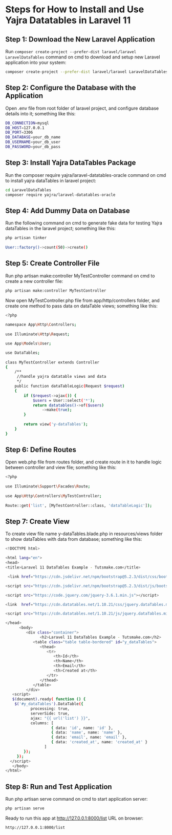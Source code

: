 # Steps for How to Install and Use Yajra Datatables in Laravel 11

## Step 1: Download the New Laravel Application

Run `composer create-project --prefer-dist laravel/laravel LaravelDataTables` command on cmd to download and setup new Laravel application into your system:

```bash
composer create-project --prefer-dist laravel/laravel LaravelDataTables
```

## Step 2: Configure the Database with the Application

Open .env file from root folder of laravel project, and configure database details into it; something like this:

```bash
DB_CONNECTION=mysql
DB_HOST=127.0.0.1
DB_PORT=3306
DB_DATABASE=your_db_name
DB_USERNAME=your_db_user
DB_PASSWORD=your_db_pass
```

## Step 3: Install Yajra DataTables Package

Run the composer require yajra/laravel-datatables-oracle command on cmd to install yajra dataTables in laravel project:
```bash
cd LaravelDataTables
composer require yajra/laravel-datatables-oracle
```

## Step 4: Add Dummy Data on Database

Run the following command on cmd to generate fake data for testing Yajra dataTables in the laravel project; something like this:

```bash
php artisan tinker
  
User::factory()->count(50)->create()
```

## Step 5: Create Controller File

Run php artisan make:controller MyTestController command on cmd to create a new controller file:

```bash
php artisan make:controller MyTestController
```
Now open MyTestController.php file from app/http/controllers folder, and create one method to pass data on dataTable views; something like this:

```bash
<?php
   
namespace App\Http\Controllers;
  
use Illuminate\Http\Request;

use App\Models\User;

use DataTables;
  
class MyTestController extends Controller
{
    /**
     //handle yajra datatable views and data
     */
    public function dataTableLogic(Request $request)
    {
        if ($request->ajax()) {
            $users = User::select('*');
            return datatables()->of($users)
                ->make(true);
        }
          
        return view('y-dataTables');
    }
}
```
## Step 6: Define Routes

Open web.php file from routes folder, and create route in it to handle logic between controller and view file; something like this:

```bash
<?php
  
use Illuminate\Support\Facades\Route;
  
use App\Http\Controllers\MyTestController;
  
Route::get('list', [MyTestController::class, 'dataTableLogic']);
```
## Step 7: Create View

To create view file name y-dataTables.blade.php in resources/views folder to show dataTables with data from database; something like this:

```bash
<!DOCTYPE html>

<html lang="en">
<head>
<title>Laravel 11 DataTables Example - Tutsmake.com</title>

 <link href="https://cdn.jsdelivr.net/npm/bootstrap@5.2.3/dist/css/bootstrap.min.css" rel="stylesheet" integrity="sha384-rbsA2VBKQhggwzxH7pPCaAqO46MgnOM80zW1RWuH61DGLwZJEdK2Kadq2F9CUG65" crossorigin="anonymous">

<script src="https://cdn.jsdelivr.net/npm/bootstrap@5.2.3/dist/js/bootstrap.bundle.min.js" integrity="sha384-kenU1KFdBIe4zVF0s0G1M5b4hcpxyD9F7jL+jjXkk+Q2h455rYXK/7HAuoJl+0I4" crossorigin="anonymous"></script>

<script src="https://code.jquery.com/jquery-3.6.1.min.js"></script>

<link  href="https://cdn.datatables.net/1.10.21/css/jquery.dataTables.min.css" rel="stylesheet">

<script src="https://cdn.datatables.net/1.10.21/js/jquery.dataTables.min.js"></script>

</head>
      <body>
         <div class="container">
               <h2>Laravel 11 DataTables Example - Tutsmake.com</h2>
            <table class="table table-bordered" id="y_dataTables">
               <thead>
                  <tr>
                     <th>Id</th>
                     <th>Name</th>
                     <th>Email</th>
                     <th>Created at</th>
                  </tr>
               </thead>
            </table>
         </div>
   <script>
   $(document).ready( function () {
    $('#y_dataTables').DataTable({
           processing: true,
           serverSide: true,
           ajax: "{{ url('list') }}",
           columns: [
                    { data: 'id', name: 'id' },
                    { data: 'name', name: 'name' },
                    { data: 'email', name: 'email' },
                    { data: 'created_at', name: 'created_at' }
                 ]
        });
     });
  </script>
   </body>
</html>
```
## Step 8: Run and Test Application

Run php artisan serve command on cmd to start application server:

```bash
php artisan serve
```
Ready to run this app at http://127.0.0.1:8000/list URL on browser:

```bash
http://127.0.0.1:8000/list
```

